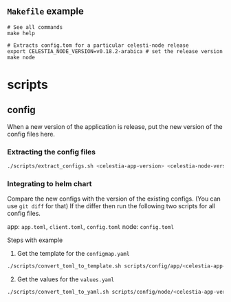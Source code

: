 ## `Makefile` example
```shell
# See all commands 
make help

# Extracts config.tom for a particular celesti-node release
export CELESTIA_NODE_VERSION=v0.18.2-arabica # set the release version
make node
```

# scripts

## config

When a new version of the application is release, put the new version of the config files here.

### Extracting the config files

```bash
./scripts/extract_configs.sh <celestia-app-version> <celestia-node-version>
```

### Integrating to helm chart

Compare the new configs with the version of the existing configs. (You can use `git diff` for that)
If the differ then run the following two scripts for all config files.

app: `app.toml`, `client.toml`, `config.toml`
node: `config.toml`

Steps with example

1. Get the template for the `configmap.yaml`
```bash
./scripts/convert_toml_to_template.sh scripts/config/app/<celestia-app-version>/config.toml app [node_subtype]
```

2. Get the values for the `values.yaml`
```bash
./scripts/convert_toml_to_yaml.sh scripts/config/node/<celestia-app-version>/config.toml
```

